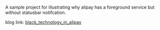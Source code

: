 A sample project for illustrating why alipay has a foreground service but without statusbar notifcation.

blog link: [black_technology\_in\_alipay](http://weixinfu.com/2015/07/28/black_technology_in_alipay/)
